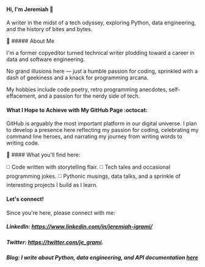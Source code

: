 #### Hi, I'm Jeremiah 🐼


A writer in the midst of a tech odyssey, exploring Python, data engineering, and the history of bites and bytes.

💬 ##### About Me

I'm a former copyeditor turned technical writer plodding toward a career in data and software engineering. 

No grand illusions here — just a humble passion for coding, sprinkled with a dash of geekiness and a knack for programming arcana.

My hobbies include code poetry, retro programming anecdotes, self-effacement, and a passion for the nerdy side of tech.

#### What I Hope to Achieve with My GitHub Page :octocat:

GitHub is arguably the most important platform in our digital universe. I plan to develop a presence here reflecting my passion for coding, celebrating my command line heroes, and narrating my journey from writing words to writing code. 

🌱 #### What you'll find here: 

:white_medium_square: Code written with storytelling flair. 
:white_medium_square: Tech tales and occasional programming jokes.
:white_medium_square: Pythonic musings, data talks, and a sprinkle of interesting projects I build as I learn.

#### Let's connect!
Since you're here, please connect with me:

##### LinkedIn: https://www.linkedin.com/in/jeremiah-igrami/
##### Twitter: https://twitter.com/je_grami. 
##### Blog: I write about Python, data engineering, and API documentation [here](https://jegrami.hashnode.dev/)
 


 



